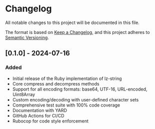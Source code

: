 # Changelog

All notable changes to this project will be documented in this file.

The format is based on [Keep a Changelog](https://keepachangelog.com/en/1.0.0/),
and this project adheres to [Semantic Versioning](https://semver.org/spec/v2.0.0.html).

## [0.1.0] - 2024-07-16

### Added
- Initial release of the Ruby implementation of lz-string
- Core compress and decompress methods
- Support for all encoding formats: base64, UTF-16, URL-encoded, Uint8Array
- Custom encoding/decoding with user-defined character sets
- Comprehensive test suite with 100% code coverage
- Documentation with YARD
- GitHub Actions for CI/CD
- Rubocop for code style enforcement
